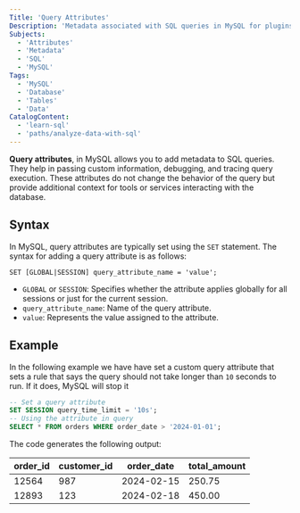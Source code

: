 ```yaml
---
Title: 'Query Attributes'
Description: 'Metadata associated with SQL queries in MySQL for plugins, debugging, or tracing without altering query behavior.'
Subjects:
  - 'Attributes'
  - 'Metadata'
  - 'SQL'
  - 'MySQL'
Tags:
  - 'MySQL'
  - 'Database'
  - 'Tables'
  - 'Data'
CatalogContent:
  - 'learn-sql'
  - 'paths/analyze-data-with-sql'
---
```


**Query attributes**, in MySQL allows you to add metadata to SQL queries. They help in passing custom information, debugging, and tracing query execution. These attributes do not change the behavior of the query but provide additional context for tools or services interacting with the database.

## Syntax

In MySQL, query attributes are typically set using the `SET` statement. The syntax for adding a query attribute is as follows:

```pseudo
SET [GLOBAL|SESSION] query_attribute_name = 'value';
```
- `GLOBAL` or `SESSION`: Specifies whether the attribute applies globally for all sessions or just for the current session.
- `query_attribute_name`: Name of the query attribute.
- `value`: Represents the value assigned to the attribute. 
 
## Example

In the following example we have have set a custom query attribute that sets a rule that says the query should not take longer than `10` seconds to run. If it does, MySQL will stop it

```sql
-- Set a query attribute 
SET SESSION query_time_limit = '10s';
-- Using the attribute in query
SELECT * FROM orders WHERE order_date > '2024-01-01';
```
The code generates the following output:

| order_id | customer_id | order_date  | total_amount |
|----------|-------------|-------------|--------------|
| 12564    | 987         | 2024-02-15  | 250.75       |
| 12893    | 123         | 2024-02-18  | 450.00       |

